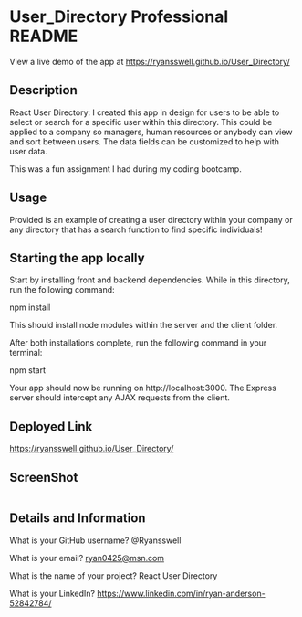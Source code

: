 # User_Directory Professional README

View a live demo of the app at https://ryansswell.github.io/User_Directory/

## Description

React User Directory:
I created this app in design for users to be able to select or search for a specific user within this directory. This could be applied to a company so managers, human resources or anybody can view and sort between users. The data fields can be customized to help with user data.

This was a fun assignment I had during my coding bootcamp.

## Usage

Provided is an example of creating a user directory within your company or any directory that has a search function to find specific individuals!

## Starting the app locally

Start by installing front and backend dependencies. While in this directory, run the following command:

npm install

This should install node modules within the server and the client folder.

After both installations complete, run the following command in your terminal:

npm start

Your app should now be running on http://localhost:3000. The Express server should intercept any AJAX requests from the client.

## Deployed Link

https://ryansswell.github.io/User_Directory/

## ScreenShot

![]()

## Details and Information

What is your GitHub username? @Ryansswell

What is your email? ryan0425@msn.com

What is the name of your project? React User Directory

What is your LinkedIn? https://www.linkedin.com/in/ryan-anderson-52842784/
